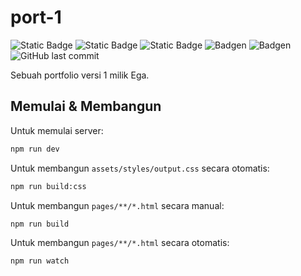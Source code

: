 # port-1
![Static Badge](https://img.shields.io/badge/Indie%20Indeed-green)
![Static Badge](https://img.shields.io/badge/Version-1.0-green)
![Static Badge](https://img.shields.io/badge/Progress-100%25-green)
![Badgen](https://badgen.net/github/commits/Ega-telkom/port-1)
![Badgen](https://badgen.net/github/license/Ega-telkom/port-1)
![GitHub last commit](https://img.shields.io/github/last-commit/Ega-telkom/port-1)

Sebuah portfolio versi 1 milik Ega.

## Memulai & Membangun
Untuk memulai server:
```sh
npm run dev
```

Untuk membangun `assets/styles/output.css` secara otomatis:
```sh
npm run build:css
```

Untuk membangun `pages/**/*.html` secara manual:
```sh
npm run build
```

Untuk membangun `pages/**/*.html` secara otomatis:
```sh
npm run watch
```